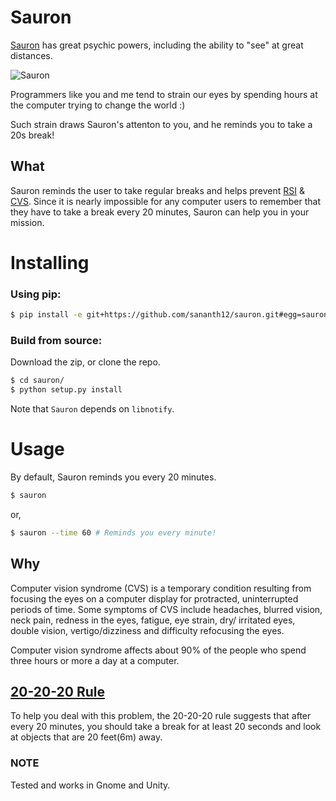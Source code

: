 # Sauron

[Sauron](http://en.wikipedia.org/wiki/Sauron) has great psychic powers, including the ability to "see" at great distances.

![Sauron](https://raw.githubusercontent.com/sananth12/sauron/master/logo.gif "Sauron : Take a break!")


Programmers like you and me tend to strain our eyes by spending hours at the computer trying to change the world :)

Such strain draws Sauron's attenton to you, and he reminds you to take a 20s break!

## What
Sauron reminds the user to take regular breaks and helps prevent [RSI](http://en.wikipedia.org/wiki/Repetitive_strain_injury) & [CVS](http://en.wikipedia.org/wiki/Computer_vision_syndrome).
Since it  is nearly impossible for any computer users to remember that they have to take a break every 20 minutes, Sauron can help you in your mission.

Installing
==========

### Using pip:

```sh
$ pip install -e git+https://github.com/sananth12/sauron.git#egg=sauron
```
### Build from source:
Download the zip, or clone the repo.

```sh
$ cd sauron/
$ python setup.py install
```

Note that `Sauron` depends on `libnotify`.

Usage
=====
By default, Sauron reminds you every 20 minutes.

```sh
$ sauron
```
or,

```sh
$ sauron --time 60 # Reminds you every minute!
```

## Why
Computer vision syndrome (CVS) is a temporary condition resulting from focusing the eyes on a computer display for protracted, uninterrupted periods of time. Some symptoms of CVS include headaches, blurred vision, neck pain, redness in the eyes, fatigue, eye strain, dry/ irritated eyes, double vision, vertigo/dizziness and difficulty refocusing the eyes.

Computer vision syndrome affects about 90% of the people who spend three hours or more a day at a computer.

## [20-20-20 Rule](http://visianinfo.com/the-20-20-20-rule-preventing-digital-eye-strain/)
To help you deal with this problem, the 20-20-20 rule suggests that after every 20 minutes, you should take a break for at least 20 seconds and look at objects that are 20 feet(6m) away.

### NOTE

Tested and works in Gnome and Unity.
